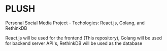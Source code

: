 # PLUSH
Personal Social Media Project - Techologies: React.js, Golang, and RethinkDB

React.js will be used for the frontend (This repository),
Golang will be used for backend server API's,
RethinkDB will be used as the database
